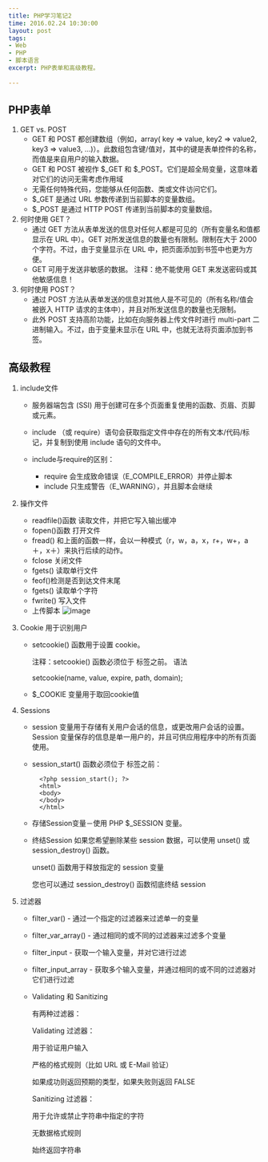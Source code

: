 ```yaml
---
title: PHP学习笔记2
time: 2016.02.24 10:30:00
layout: post
tags:
- Web
- PHP
- 脚本语言
excerpt: PHP表单和高级教程。
    
---
```

## PHP表单
1. GET vs. POST
	- GET 和 POST 都创建数组（例如，array( key => value, key2 => value2, key3 => value3, ...)）。此数组包含键/值对，其中的键是表单控件的名称，而值是来自用户的输入数据。
	- GET 和 POST 被视作 $_GET 和 $_POST。它们是超全局变量，这意味着对它们的访问无需考虑作用域 
	- 无需任何特殊代码，您能够从任何函数、类或文件访问它们。
	- $_GET 是通过 URL 参数传递到当前脚本的变量数组。
	- $_POST 是通过 HTTP POST 传递到当前脚本的变量数组。
2. 何时使用 GET？
	- 通过 GET 方法从表单发送的信息对任何人都是可见的（所有变量名和值都显示在 URL 中）。GET 对所发送信息的数量也有限制。限制在大于 2000 个字符。不过，由于变量显示在 URL 中，把页面添加到书签中也更为方便。
	- GET 可用于发送非敏感的数据。
		注释：绝不能使用 GET 来发送密码或其他敏感信息！
3. 何时使用 POST？
	- 通过 POST 方法从表单发送的信息对其他人是不可见的（所有名称/值会被嵌入 HTTP 请求的主体中），并且对所发送信息的数量也无限制。
	- 此外 POST 支持高阶功能，比如在向服务器上传文件时进行 multi-part 二进制输入。不过，由于变量未显示在 URL 中，也就无法将页面添加到书签。
	
## 高级教程
1. include文件

	- 服务器端包含 (SSI) 用于创建可在多个页面重复使用的函数、页眉、页脚或元素。
	
	- include （或 require）语句会获取指定文件中存在的所有文本/代码/标记，并复制到使用 include 语句的文件中。
	- include与require的区别：
		- require 会生成致命错误（E_COMPILE_ERROR）并停止脚本
		- include 只生成警告（E_WARNING），并且脚本会继续
	
2. 操作文件
	- readfile()函数 读取文件，并把它写入输出缓冲
	- fopen()函数 打开文件
	- fread() 和上面的函数一样，会以一种模式（r，w，a，x，r+，w+，a＋，x＋）来执行后续的动作。
	- fclose 关闭文件
	- fgets() 读取单行文件
	- feof()检测是否到达文件末尾
	- fgets() 读取单个字符
	- fwrite() 写入文件
	- 上传脚本
		![image](http://momomoxiaoxi.com/img/post/PHP/3.png)

3. Cookie 用于识别用户

	- setcookie() 函数用于设置 cookie。
	
		注释：setcookie() 函数必须位于 <html> 标签之前。
语法
		
		setcookie(name, value, expire, path, domain);
	- $_COOKIE 变量用于取回cookie值
4. Sessions

	- session 变量用于存储有关用户会话的信息，或更改用户会话的设置。Session 变量保存的信息是单一用户的，并且可供应用程序中的所有页面使用。
	- session_start() 函数必须位于 <html> 标签之前：
	
	
			<?php session_start(); ?>
			<html>
			<body>
			</body>
			</html>
	- 存储Session变量－使用 PHP $_SESSION 变量。
	- 终结Session 
		如果您希望删除某些 session 数据，可以使用 unset() 或 session_destroy() 函数。
		
		unset() 函数用于释放指定的 session 变量
		
		您也可以通过 session_destroy() 函数彻底终结 session

5. 过滤器

	- filter_var() - 通过一个指定的过滤器来过滤单一的变量
	- filter_var_array() - 通过相同的或不同的过滤器来过滤多个变量
	- filter_input - 获取一个输入变量，并对它进行过滤
	- filter_input_array - 获取多个输入变量，并通过相同的或不同的过滤器对它们进行过滤
	- Validating 和 Sanitizing
		
		有两种过滤器：
		
		Validating 过滤器：
		
		用于验证用户输入
		
		严格的格式规则（比如 URL 或 E-Mail 验证）
		
		如果成功则返回预期的类型，如果失败则返回 FALSE
		
		Sanitizing 过滤器：

		用于允许或禁止字符串中指定的字符

		无数据格式规则

		始终返回字符串

	
